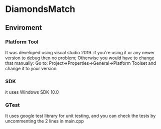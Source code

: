 # DiamondsMatch

## Enviroment
### Platform Tool
It was developed using visual studio 2019. if you're using it or any newer version to debug then no problem;
Otherwise you would have to change that manually:
Go to: Project->Properties->General->Platform Toolset and change it to your version
### SDK
it uses Windows SDK 10.0
### GTest
It uses google test library for unit testing, and you can check the tests by uncommenting the 2 lines in main.cpp

##
